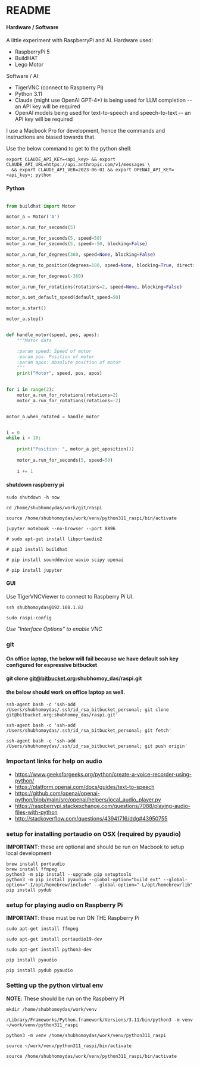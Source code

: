 # README #

#### Hardware / Software
A little experiment with RaspberryPi and AI. Hardware used:
  - RaspberryPi 5
  - BuildHAT
  - Lego Motor

Software / AI:
  - TigerVNC (connect to Raspberry Pi)
  - Python 3.11
  - Claude (might use OpenAI GPT-4*) is being used for LLM completion -- an API key will be required
  - OpenAI models being used for text-to-speech and speech-to-text -- an API key will be required

I use a Macbook Pro for development, hence the commands and instructions are biased towards that.

Use the below command to get to the python shell:
```
export CLAUDE_API_KEY=<api_key> && export CLAUDE_API_URL=https://api.anthropic.com/v1/messages \
  && export CLAUDE_API_VER=2023-06-01 && export OPENAI_API_KEY=<api_key>; python
```

#### Python

```python

from buildhat import Motor

motor_a = Motor('A')

motor_a.run_for_seconds(5)

motor_a.run_for_seconds(5, speed=50)
motor_a.run_for_seconds(5, speed=-50, blocking=False)

motor_a.run_for_degrees(360, speed=None, blocking=False)

motor_a.run_to_position(degrees=180, speed=None, blocking=True, direction='shortest')

motor_a.run_for_degrees(-360)

motor_a.run_for_rotations(rotations=2, speed=None, blocking=False)

motor_a.set_default_speed(default_speed=50)

motor_a.start()

motor_a.stop()


def handle_motor(speed, pos, apos):
    """Motor data

    :param speed: Speed of motor
    :param pos: Position of motor
    :param apos: Absolute position of motor
    """
    print("Motor", speed, pos, apos)
    

for i in range(2):
    motor_a.run_for_rotations(rotations=2)
    motor_a.run_for_rotations(rotations=-2)


motor_a.when_rotated = handle_motor


i = 0
while i < 10:
    
    print("Position: ", motor_a.get_aposition())
    
    motor_a.run_for_seconds(5, speed=50)
    
    i += 1

```

#### shutdown raspberry pi
```
sudo shutdown -h now
```

```
cd /home/shubhomoydas/work/git/raspi

source /home/shubhomoydas/work/venv/python311_raspi/bin/activate

jupyter notebook --no-browser --port 8896
```

```
# sudo apt-get install libportaudio2

# pip3 install buildhat

# pip install sounddevice wavio scipy openai

# pip install jupyter
```

#### GUI

Use TigerVNCViewer to connect to Raspberry Pi UI.

```
ssh shubhomoydas@192.168.1.82

sudo raspi-config
```

*Use "Interface Options" to enable VNC*


### git

#### On office laptop, the below will fail because we have default ssh key configured for espressive bitbucket
#### git clone git@bitbucket.org:shubhomoy_das/raspi.git

#### the below should work on office laptop as well.
```
ssh-agent bash -c 'ssh-add /Users/shubhomoydas/.ssh/id_rsa_bitbucket_personal; git clone git@bitbucket.org:shubhomoy_das/raspi.git'

ssh-agent bash -c 'ssh-add /Users/shubhomoydas/.ssh/id_rsa_bitbucket_personal; git fetch'

ssh-agent bash -c 'ssh-add /Users/shubhomoydas/.ssh/id_rsa_bitbucket_personal; git push origin'
```

### Important links for help on audio
  - https://www.geeksforgeeks.org/python/create-a-voice-recorder-using-python/
  - https://platform.openai.com/docs/guides/text-to-speech
  - https://github.com/openai/openai-python/blob/main/src/openai/helpers/local_audio_player.py
  - https://raspberrypi.stackexchange.com/questions/7088/playing-audio-files-with-python
  - http://stackoverflow.com/questions/43941716/ddg#43950755


### setup for installing portaudio on OSX (required by pyaudio)
**IMPORTANT**: these are optional and should be run on Macbook to setup local development
```
brew install portaudio
brew install ffmpeg
python3 -m pip install --upgrade pip setuptools
python3 -m pip install pyaudio --global-option="build_ext" --global-option="-I/opt/homebrew/include" --global-option="-L/opt/homebrew/lib"
pip install pydub
```

### setup for playing audio on Raspberry Pi
**IMPORTANT**: these must be run ON THE Raspberry Pi
```
sudo apt-get install ffmpeg

sudo apt-get install portaudio19-dev

sudo apt-get install python3-dev

pip install pyaudio

pip install pydub pyaudio
```

### Setting up the python virtual env
**NOTE**: These should be run on the Raspberry PI
```
mkdir /home/shubhomoydas/work/venv

/Library/Frameworks/Python.framework/Versions/3.11/bin/python3 -m venv ~/work/venv/python311_raspi

python3 -m venv /home/shubhomoydas/work/venv/python311_raspi

source ~/work/venv/python311_raspi/bin/activate

source /home/shubhomoydas/work/venv/python311_raspi/bin/activate
```
